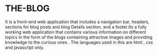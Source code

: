 # THE-BLOG
It is a front-end web application that includes a navigation bar, headers, sections for blog posts and blog Details section, and a footer.Its a fully working web application that contains various information on different topics in the form of the blogs containing attractive images and providing knowledge to the curious ones . The languages used in this are html , css and javascript only.
